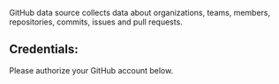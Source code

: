 GitHub data source collects data about organizations, teams, members, repositories, commits, issues and pull requests.

## Credentials:
Please authorize your GitHub account below.